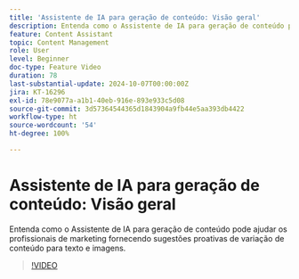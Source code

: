 ```yaml
---
title: 'Assistente de IA para geração de conteúdo: Visão geral'
description: Entenda como o Assistente de IA para geração de conteúdo pode ajudar os profissionais de marketing fornecendo sugestões proativas de variação de conteúdo para texto e imagens.
feature: Content Assistant
topic: Content Management
role: User
level: Beginner
doc-type: Feature Video
duration: 78
last-substantial-update: 2024-10-07T00:00:00Z
jira: KT-16296
exl-id: 78e9077a-a1b1-40eb-916e-893e933c5d08
source-git-commit: 3d57364544365d1843904a9fb44e5aa393db4422
workflow-type: ht
source-wordcount: '54'
ht-degree: 100%

---
```


# Assistente de IA para geração de conteúdo: Visão geral

Entenda como o Assistente de IA para geração de conteúdo pode ajudar os profissionais de marketing fornecendo sugestões proativas de variação de conteúdo para texto e imagens.

>[!VIDEO](https://video.tv.adobe.com/v/3463105/?learn=on&captions=por_br)
